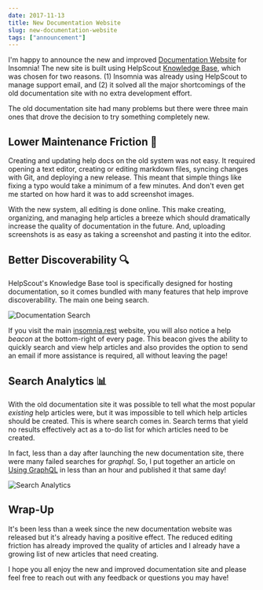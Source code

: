 ```yaml
---
date: 2017-11-13
title: New Documentation Website
slug: new-documentation-website
tags: ["announcement"]
---
```


I'm happy to announce the new and improved 
[Documentation Website](https://support.insomnia.rest) for Insomnia!
The new site is built using HelpScout [Knowledge Base](http://helpscout.com/), which was
chosen for two reasons. (1) Insomnia was already using HelpScout to manage support email, 
and (2) it solved all the major shortcomings of the old documentation site with no extra 
development effort.

<!--more-->

The old documentation site had many problems but there were three main ones that drove the
decision to try something completely new.

## Lower Maintenance Friction 📝

Creating and updating help docs on the old system was not easy. It required opening a text editor,
creating or editing markdown files, syncing changes with Git, and deploying 
a new release. This meant that simple things like fixing a typo would take a minimum of a few
minutes. And don't even get me started on how hard it was to add screenshot images.

With the new system, all editing is done online. This make creating, organizing, and managing 
help articles a breeze which should dramatically increase the quality of documentation in the 
future. And, uploading screenshots is as easy as taking a screenshot and pasting it into the
editor.
  
## Better Discoverability 🔍

HelpScout's Knowledge Base tool is specifically designed for hosting documentation, so it 
comes bundled with many features that help improve discoverability. The main one being search.

![Documentation Search](/images/blog/docs-search.png)

If you visit the main [insomnia.rest](https://insomnia.rest/) website, you will also notice a
help _beacon_ at the bottom-right of every page. This beacon gives the ability to quickly search 
and view help articles and also provides the option to send an email 
if more assistance is required, all without leaving the page!

## Search Analytics 📊

With the old documentation site it was possible to tell what the most popular _existing_ help 
articles were, but it was impossible to tell which help articles should be created. 
This is where search comes in. Search terms that yield no results effectively act as a to-do
list for which articles need to be created.

In fact, less than a day after launching the new documentation site, there were
many failed searches for _graphql_. So, I put together an article on
[Using GraphQL](support.insomnia.rest/article/61-graphql) in less than an hour and published it
that same day!

![Search Analytics](/images/blog/docs-analytics.png)

## Wrap-Up

It's been less than a week since the new documentation website was released but it's already
having a positive effect. The reduced editing friction has already improved the quality of 
articles and I already have a growing list of new articles that need creating. 

I hope you all enjoy the new and improved documentation site and please feel free to reach out
with any feedback or questions you may have!
